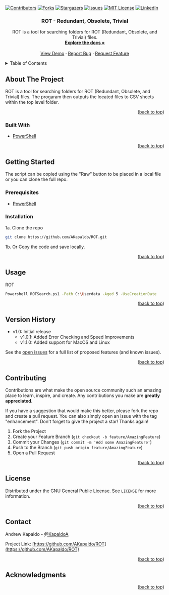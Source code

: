 <div id="top"></div>
<!--
*** Thanks for checking out the Best-README-Template. If you have a suggestion
*** that would make this better, please fork the repo and create a pull request
*** or simply open an issue with the tag "enhancement".
*** Don't forget to give the project a star!
*** Thanks again! Now go create something AMAZING! :D
-->



<!-- PROJECT SHIELDS -->
<!--
*** I'm using markdown "reference style" links for readability.
*** Reference links are enclosed in brackets [ ] instead of parentheses ( ).
*** See the bottom of this document for the declaration of the reference variables
*** for contributors-url, forks-url, etc. This is an optional, concise syntax you may use.
*** https://www.markdownguide.org/basic-syntax/#reference-style-links
-->
[![Contributors][contributors-shield]][contributors-url]
[![Forks][forks-shield]][forks-url]
[![Stargazers][stars-shield]][stars-url]
[![Issues][issues-shield]][issues-url]
[![MIT License][license-shield]][license-url]
[![LinkedIn][linkedin-shield]][linkedin-url]



<!-- PROJECT LOGO 
<br />
<div align="center">
  <a href="https://github.com/AKapaldo/ROT">
    <img src="images/printer.png" height="250px" alt="Logo">
  </a> -->

<h3 align="center">ROT - Redundant, Obsolete, Trivial</h3>

  <p align="center">
    ROT is a tool for searching folders for ROT (Redundant, Obsolete, and Trivial) files.
    <br />
    <a href="https://github.com/AKapaldo/ROT"><strong>Explore the docs »</strong></a>
    <br />
    <br />
    <a href="https://github.com/AKapaldo/ROT">View Demo</a>
    ·
    <a href="https://github.com/AKapaldo/ROT/issues">Report Bug</a>
    ·
    <a href="https://github.com/AKapaldo/ROT/issues">Request Feature</a>
  </p>
</div>



<!-- TABLE OF CONTENTS -->
<details>
  <summary>Table of Contents</summary>
  <ol>
    <li>
      <a href="#about-the-project">About The Project</a>
      <ul>
        <li><a href="#built-with">Built With</a></li>
      </ul>
    </li>
    <li>
      <a href="#getting-started">Getting Started</a>
      <ul>
        <li><a href="#prerequisites">Prerequisites</a></li>
        <li><a href="#installation">Installation</a></li>
      </ul>
    </li>
    <li><a href="#usage">Usage</a></li>
    <li><a href="#version-history">Version History</a></li>
    <li><a href="#license">License</a></li>
    <li><a href="#contact">Contact</a></li>
  </ol>
</details>



<!-- ABOUT THE PROJECT -->
## About The Project
<!----
[![Print Fix Screen Shot][PrintFix-screenshot]](https://github.com/AKapaldo/IOC_Parser/blob/main/IOC_Parser.py)
---->
ROT is a tool for searching folders for ROT (Redundant, Obsolete, and Trivial) files. The progaram then outputs the located files to CSV sheets within the top level folder.

<p align="right">(<a href="#top">back to top</a>)</p>



### Built With

* [PowerShell]([https://www.python.org](https://github.com/powershell))



<p align="right">(<a href="#top">back to top</a>)</p>



<!-- GETTING STARTED -->
## Getting Started

The script can be copied using the "Raw" button to be placed in a local file or you can clone the full repo.

### Prerequisites

* <a href="https://learn.microsoft.com/en-us/powershell/scripting/install/installing-powershell?view=powershell-7.5">PowerShell</a>

### Installation


1a. Clone the repo
   ```sh
   git clone https://github.com/AKapaldo/ROT.git
   ```
1b. Or Copy the code and save locally.
 

<p align="right">(<a href="#top">back to top</a>)</p>



<!-- USAGE EXAMPLES -->
## Usage

ROT
```sh
Powershell ROTSearch.ps1 -Path C:\Userdata -Aged 5 -UseCreationDate
```

<p align="right">(<a href="#top">back to top</a>)</p>



<!-- VERSION -->
## Version History

- v1.0: Initial release
    - v1.0.1: Added Error Checking and Speed Improvements
    - v1.1.0: Added support for MacOS and Linux


See the [open issues](https://github.com/AKapaldo/IOC_Parser/issues) for a full list of proposed features (and known issues).

<p align="right">(<a href="#top">back to top</a>)</p>




## Contributing

Contributions are what make the open source community such an amazing place to learn, inspire, and create. Any contributions you make are **greatly appreciated**.

If you have a suggestion that would make this better, please fork the repo and create a pull request. You can also simply open an issue with the tag "enhancement".
Don't forget to give the project a star! Thanks again!

1. Fork the Project
2. Create your Feature Branch (`git checkout -b feature/AmazingFeature`)
3. Commit your Changes (`git commit -m 'Add some AmazingFeature'`)
4. Push to the Branch (`git push origin feature/AmazingFeature`)
5. Open a Pull Request

<p align="right">(<a href="#top">back to top</a>)</p>



<!-- LICENSE -->
## License

Distributed under the GNU General Public License. See `LICENSE` for more information.

<p align="right">(<a href="#top">back to top</a>)</p>



<!-- CONTACT -->
## Contact

Andrew Kapaldo - [@KapaldoA](https://twitter.com/kapaldoa)

Project Link: [https://github.com/AKapaldo/ROT](https://github.com/AKapaldo/ROT)

<p align="right">(<a href="#top">back to top</a>)</p>



## Acknowledgments



<p align="right">(<a href="#top">back to top</a>)</p>



<!-- MARKDOWN LINKS & IMAGES -->
<!-- https://www.markdownguide.org/basic-syntax/#reference-style-links -->
[contributors-shield]: https://img.shields.io/github/contributors/AKapaldo/IOC_Parser.svg?style=for-the-badge
[contributors-url]: https://github.com/AKapaldo/IOC_Parser/graphs/contributors
[forks-shield]: https://img.shields.io/github/forks/AKapaldo/IOC_Parser.svg?style=for-the-badge
[forks-url]: https://github.com/AKapaldo/IOC_Parser/network/members
[stars-shield]: https://img.shields.io/github/stars/AKapaldo/IOC_Parser.svg?style=for-the-badge
[stars-url]: https://github.com/AKapaldo/IOC_Parser/stargazers
[issues-shield]: https://img.shields.io/github/issues/AKapaldo/IOC_Parser.svg?style=for-the-badge
[issues-url]: https://github.com/AKapaldo/IOC_Parser/issues
[license-shield]: https://img.shields.io/github/license/AKapaldo/IOC_Parser.svg?style=for-the-badge
[license-url]: https://github.com/AKapaldo/IOC_Parser/blob/master/LICENSE
[linkedin-shield]: https://img.shields.io/badge/-LinkedIn-black.svg?style=for-the-badge&logo=linkedin&colorB=555
[linkedin-url]: https://linkedin.com/in/andrew-kapaldo
[PrintFix-screenshot]: images/PrintFix.png
